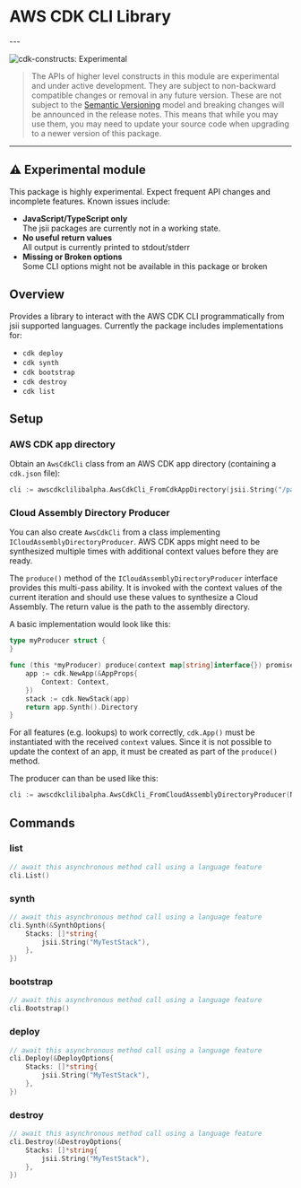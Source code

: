 # AWS CDK CLI Library

<!--BEGIN STABILITY BANNER-->---


![cdk-constructs: Experimental](https://img.shields.io/badge/cdk--constructs-experimental-important.svg?style=for-the-badge)

> The APIs of higher level constructs in this module are experimental and under active development.
> They are subject to non-backward compatible changes or removal in any future version. These are
> not subject to the [Semantic Versioning](https://semver.org/) model and breaking changes will be
> announced in the release notes. This means that while you may use them, you may need to update
> your source code when upgrading to a newer version of this package.

---
<!--END STABILITY BANNER-->

## ⚠️ Experimental module

This package is highly experimental. Expect frequent API changes and incomplete features.
Known issues include:

* **JavaScript/TypeScript only**\
  The jsii packages are currently not in a working state.
* **No useful return values**\
  All output is currently printed to stdout/stderr
* **Missing or Broken options**\
  Some CLI options might not be available in this package or broken

## Overview

Provides a library to interact with the AWS CDK CLI programmatically from jsii supported languages.
Currently the package includes implementations for:

* `cdk deploy`
* `cdk synth`
* `cdk bootstrap`
* `cdk destroy`
* `cdk list`

## Setup

### AWS CDK app directory

Obtain an `AwsCdkCli` class from an AWS CDK app directory (containing a `cdk.json` file):

```go
cli := awscdkclilibalpha.AwsCdkCli_FromCdkAppDirectory(jsii.String("/path/to/cdk/app"))
```

### Cloud Assembly Directory Producer

You can also create `AwsCdkCli` from a class implementing `ICloudAssemblyDirectoryProducer`.
AWS CDK apps might need to be synthesized multiple times with additional context values before they are ready.

The `produce()` method of the `ICloudAssemblyDirectoryProducer` interface provides this multi-pass ability.
It is invoked with the context values of the current iteration and should use these values to synthesize a Cloud Assembly.
The return value is the path to the assembly directory.

A basic implementation would look like this:

```go
type myProducer struct {
}

func (this *myProducer) produce(context map[string]interface{}) promise {
	app := cdk.NewApp(&AppProps{
		Context: Context,
	})
	stack := cdk.NewStack(app)
	return app.Synth().Directory
}
```

For all features (e.g. lookups) to work correctly, `cdk.App()` must be instantiated with the received `context` values.
Since it is not possible to update the context of an app, it must be created as part of the `produce()` method.

The producer can than be used like this:

```go
cli := awscdkclilibalpha.AwsCdkCli_FromCloudAssemblyDirectoryProducer(NewMyProducer())
```

## Commands

### list

```go
// await this asynchronous method call using a language feature
cli.List()
```

### synth

```go
// await this asynchronous method call using a language feature
cli.Synth(&SynthOptions{
	Stacks: []*string{
		jsii.String("MyTestStack"),
	},
})
```

### bootstrap

```go
// await this asynchronous method call using a language feature
cli.Bootstrap()
```

### deploy

```go
// await this asynchronous method call using a language feature
cli.Deploy(&DeployOptions{
	Stacks: []*string{
		jsii.String("MyTestStack"),
	},
})
```

### destroy

```go
// await this asynchronous method call using a language feature
cli.Destroy(&DestroyOptions{
	Stacks: []*string{
		jsii.String("MyTestStack"),
	},
})
```
